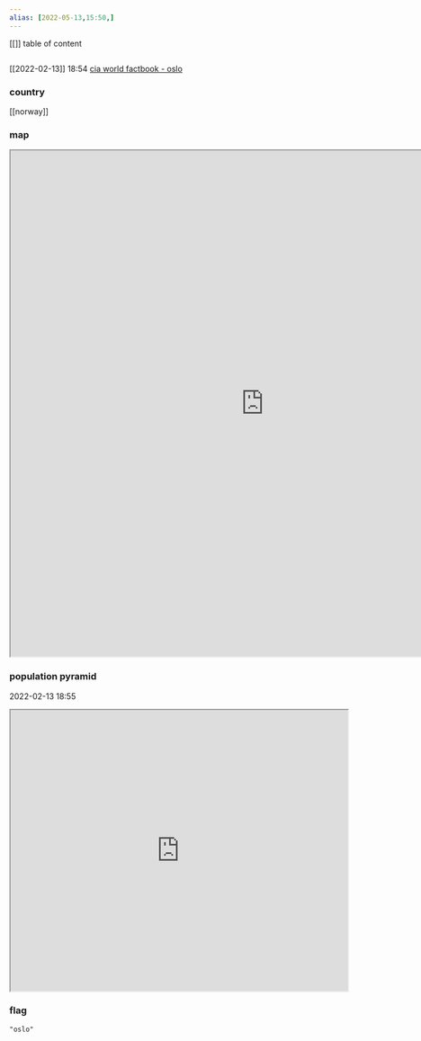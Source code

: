 ```yaml
---
alias: [2022-05-13,15:50,]
---
```

[[]]
table of content
```toc
```
[[2022-02-13]] 18:54
[cia world factbook - oslo](https://www.cia.gov/the-world-factbook/countries/oslo)
### country
[[norway]]
### map
<iframe src="https://duckduckgo.com/?t=ffab&q=oslo&ia=web&iaxm=about" width="900" height="900" ></iframe>

### population pyramid

2022-02-13 18:55

<iframe src="https://www.populationpyramid.net/oslo/2019/" width="600" height="500" ></iframe>

### flag

```query
"oslo"
```